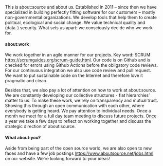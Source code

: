 This is about:source and about us. Established in 2011 – since then we have
specialized in building perfectly fitting software for our customers –
mostly non-governmental organizations. We develop tools that help them to
create political, ecological and social change. We value technical quality
and (data-) security. What sets us apart: we consciously decide who we work
for.

#### about:work

We work together in an agile manner for our projects. Key word: SCRUM
<https://scrumguides.org/scrum-guide.html>. Our code is on Github and is
checked for errors using Github Actions before the obligatory code reviews.
For our continuous integration we also use code review and pull request. We
want to put sustainable code on the Internet and therefore love it
pragmatic and clean.

Besides that, we also pay a lot of attention on how to work at
about:source. We are constantly developing our collective structures - flat
hierarchies’ matter to us. To make these work, we rely on transparency and
mutual trust. Showing this through an open communication with each other,
where everybody is getting heard. We pay attention to individual needs.
Once a month we meet for a full day team meeting to discuss future
projects. Once a year we take a few days to reflect on working together and
discuss the strategic direction of about:source.

#### What about:you?

Aside from being part of the open source world, we are also open to new
faces and have a few job postings <https://www.aboutsource.net/jobs.html>
on our website. We’re looking forward to your ideas!
